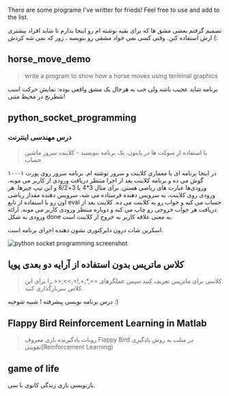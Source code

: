 There are some programe I've writter for frieds! Feel free to use and add to the list.

تصمیم گرفتم بعضی مشق ها که برای بقیه نوشته ام رو اینجا بذارم تا شاید افراد بیشتری ازش استفاده کنن. وقتی کسی نمی خواد مشقی رو بنویسه ، زور که نمی شه کردش (:

## horse_move_demo

> write a program to show how a horse moves using terminal graphics

برنامه شاید عجیب باشه ولی خب به هرحال یک مشق واقعی بوده: نمایش حرکت اسب شطرنج در محیط متنی!

## python_socket_programming

### درس مهندسی اینترنت

> با استفاده از سوکت ها در پایتون، یک برنامه بنویسید - کلاینت سرور ماشین حساب

در اینجا برنامه ای با معماری کلاینت و سرور نوشته ام. برنامه سرور روی پورت ۱۰۰۰۱ گوش می ده و برنامه کلاینت بعد از اجرا منتظر دریافت ورودی از کاربر می مونه. ورودی‌ها عبارت های ریاضی هستن. برای مثال 3*4 یا 3+8/2 و این تیپ چیزها. هر ورودی روی کلاینت، به سرویس دهنده فرستاده می شه، سرویس دهنده مقدار ریاضی اون رو با استفاده از تابع eval حساب می کنه و جواب رو به کلاینت می ده. کلاینت بعد از دریافت هر جواب خروجی رو چاپ می کنه و دوباره منتظر ورودی کاربر می مونه. ارائه ورودی به شکل done به معنی علاقه کاربر به خروج از کلاینت است.

اسکرین شات درون دایرکتوری نشون دهنده اجرای برنامه است.

![python socket programming screenshot](https://raw.githubusercontent.com/jadijadi/programming_class_cheats/master/python_socket_programming/python_socket_programming.png?raw=true)

## کلاس ماتریس بدون استفاده از آرایه دو بعدی پویا

> کلاسی برای ماتریس تعریف کنید سپس عملگرهای ==,*,+,!=,>>,<< را برای این کلاس سربارگذاری کنید.

درس برنامه نویسی پیشرفته ! شبیه شوخیه :)

## Flappy Bird Reinforcement Learning in Matlab
> روبات یادگیرنده بازی معروف Flappy Bird در متلب به روش یادگیری تقویتی(Reinforcement Learning)

## game of life
بازنویسی بازی زندگی کانوی با سی. 
